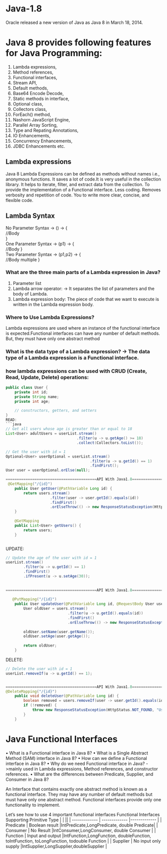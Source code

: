 # Java-1.8
Oracle released a new version of Java as Java 8 in March 18, 2014.
# Java 8 provides following features for Java Programming:

1. Lambda expressions,
2. Method references,
3. Functional interfaces,
4. Stream API,
5. Default methods,
6. Base64 Encode Decode,
7. Static methods in interface,
8. Optional class,
9. Collectors class,
10. ForEach() method,
11. Nashorn JavaScript Engine,
12. Parallel Array Sorting,
13. Type and Repating Annotations,
14. IO Enhancements,
15. Concurrency Enhancements,
16. JDBC Enhancements etc.


## Lambda expressions
Java 8 Lambda Expressions can be defined as methods without names i.e., anonymous functions.  It saves a lot of code.It is very useful in the collection library. It helps to iterate, filter, and extract data from the collection.
To provide the implementation of a Functional interface.
Less coding.
Removes verbosity and repetition of code.
You to write more clear, concise, and flexible code.

## Lambda Syntax
No Parameter Syntax ->  () -> {  
                                //Body   
                                }  
One Parameter Syntax -> (p1) -> {  
                                //Body 
                                }  
Two Parameter Syntax ->  (p1,p2) -> {  
                                    //Body multiple 
                                    }  

### What are the three main parts of a Lambda expression in Java?
1)	Parameter list
2)	Lambda arrow operator: -> It separates the list of parameters and the body of Lambda.
3)	Lambda expression body: The piece of code that we want to execute is written in the Lambda expression body.

### Where to Use Lambda Expressions?
Lambda expressions are used where an instance of the functional interface is expected.Functional interfaces can have any number of default methods. But, they must have only one abstract method

### What is the data type of a Lambda expression? -> The data type of a Lambda expression is a Functional interface.

### how lambda expressions can be used with CRUD (Create, Read, Update, Delete) operations:
```java
public class User {
    private int id;
    private String name;
    private int age;

    // constructors, getters, and setters
}
READ:
```java
// Get all users whose age is greater than or equal to 18
List<User> adultUsers = userList.stream()
                                .filter(u -> u.getAge() >= 18)
                                .collect(Collectors.toList());

// Get the user with id = 1
Optional<User> userOptional = userList.stream()
                                      .filter(u -> u.getId() == 1)
                                      .findFirst();
User user = userOptional.orElse(null);

=========================================API With Java1.8================================================================== 
 @GetMapping("/{id}")
    public User getUser(@PathVariable Long id) {
        return users.stream()
                    .filter(user -> user.getId().equals(id))
                    .findFirst()
                    .orElseThrow(() -> new ResponseStatusException(HttpStatus.NOT_FOUND, "User not found"));
    }
    
    @GetMapping
    public List<User> getUsers() {
        return users;
    }



```
UPDATE:
```java
// Update the age of the user with id = 1
userList.stream()
        .filter(u -> u.getId() == 1)
        .findFirst()
        .ifPresent(u -> u.setAge(30));
        
        
=========================================API With Java1.8==================================================================        
 
   @PutMapping("/{id}")
    public User updateUser(@PathVariable Long id, @RequestBody User user) {
        User oldUser = users.stream()
                            .filter(u -> u.getId().equals(id))
                            .findFirst()
                            .orElseThrow(() -> new ResponseStatusException(HttpStatus.NOT_FOUND, "User not found"));
        
        oldUser.setName(user.getName());
        oldUser.setAge(user.getAge());
        
        return oldUser;
    }
```
DELETE:

```java
// Delete the user with id = 1
userList.removeIf(u -> u.getId() == 1);


=========================================API With Java1.8================================================================== 
@DeleteMapping("/{id}")
    public void deleteUser(@PathVariable Long id) {
        boolean removed = users.removeIf(user -> user.getId().equals(id));
        if (!removed) {
            throw new ResponseStatusException(HttpStatus.NOT_FOUND, "User not found");
        }
    }
```
# Java Functional Interfaces
•	What is a Functional interface in Java 8?
•	What is a Single Abstract Method (SAM) interface in Java 8?
•	How can we define a Functional interface in Java 8?
•	Why do we need Functional interface in Java? ->mainly used in Lambda expressions, Method references, and constructor references.
•	What are the differences between Predicate, Supplier, and Consumer in Java 8?

An Interface that contains exactly one abstract method is known as a functional interface. They may have any number of default methods but must have only one abstract method. Functional interfaces provide only one functionality to implement.

Let’s see how to use 4 important functional interfaces	          Functional Interfaces Supporting Primitive Type
| |  ||
| ------------- | ------------- |------------- | 
| Predicate  | Boolean result  |IntPredicate,LongPredicate, double Predicate|
| Consumer  | No Result  |IntConsumer,LongConsumer, double Consumer |
| Function  | Input and output  |IntFunction,LongFunction, doubleFunction,  toIntFunction, toLongFunction, todouble Function |
| Supplier  | No input only supply  |IntSupplier,LongSupplier,doubleSupplier |
